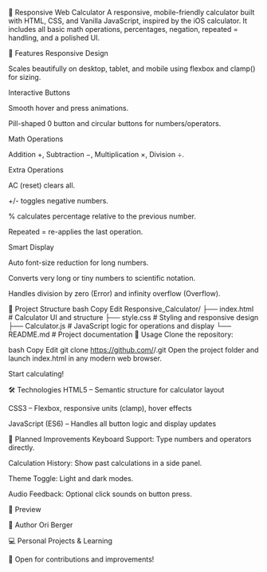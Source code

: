 🧮 Responsive Web Calculator
A responsive, mobile-friendly calculator built with HTML, CSS, and Vanilla JavaScript, inspired by the iOS calculator.
It includes all basic math operations, percentages, negation, repeated = handling, and a polished UI.

🚀 Features
Responsive Design

Scales beautifully on desktop, tablet, and mobile using flexbox and clamp() for sizing.

Interactive Buttons

Smooth hover and press animations.

Pill-shaped 0 button and circular buttons for numbers/operators.

Math Operations

Addition +, Subtraction −, Multiplication ×, Division ÷.

Extra Operations

AC (reset) clears all.

+/- toggles negative numbers.

% calculates percentage relative to the previous number.

Repeated = re-applies the last operation.

Smart Display

Auto font-size reduction for long numbers.

Converts very long or tiny numbers to scientific notation.

Handles division by zero (Error) and infinity overflow (Overflow).

📂 Project Structure
bash
Copy
Edit
Responsive_Calculator/
├── index.html       # Calculator UI and structure
├── style.css        # Styling and responsive design
├── Calculator.js    # JavaScript logic for operations and display
└── README.md        # Project documentation
📖 Usage
Clone the repository:

bash
Copy
Edit
git clone https://github.com/<your-username>/<repo-name>.git
Open the project folder and launch index.html in any modern web browser.

Start calculating!

🛠️ Technologies
HTML5 – Semantic structure for calculator layout

CSS3 – Flexbox, responsive units (clamp), hover effects

JavaScript (ES6) – Handles all button logic and display updates

🎯 Planned Improvements
Keyboard Support: Type numbers and operators directly.

Calculation History: Show past calculations in a side panel.

Theme Toggle: Light and dark modes.

Audio Feedback: Optional click sounds on button press.

📸 Preview


👤 Author
Ori Berger

💻 Personal Projects & Learning

🌱 Open for contributions and improvements!

